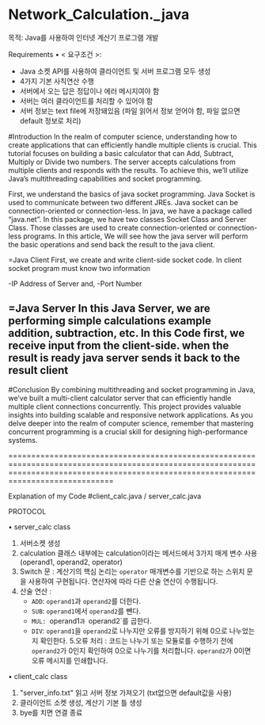 # Network_Calculation._java


목적: Java를 사용하여 인터넷 계산기 프로그램 개발

Requirements 
•	< 요구조건 >:
- Java 소켓 API를 사용하여 클라이언트 및 서버 프로그램 모두 생성
-	4가지 기본 사칙연산 수행
-	서버에서 오는 답은 정답이나 에러 메시지여야 함
-	서버는 여러 클라이언트를 처리할 수 있어야 함
-	서버 정보는 text file에 저장돼있음 (파일 읽어서 정보 얻어야 함, 파일 없으면 default 정보로 처리)

#Introduction
In the realm of computer science, understanding how to create applications that can efficiently handle multiple clients is crucial. 
This tutorial focuses on building a basic calculator that can Add, Subtract, Multiply or Divide two numbers. The server accepts
calculations from multiple clients and responds with the results. To achieve this, we’ll utilize Java’s multithreading capabilities and socket programming.

First, we understand the basics of java socket programming. Java Socket is used to communicate between two different JREs. 
Java socket can be connection-oriented or connection-less. In java, we have a package called “java.net”. In this package, 
we have two classes Socket Class and Server Class. Those classes are used to create connection-oriented or connection-less programs.
In this article, We will see how the java server will perform the basic operations and send back the result to the java client.


=Java Client
First, we create and write client-side socket code. In client socket program must know two information

-IP Address of Server and,
-Port Number

=Java Server
In this Java Server, we are performing simple calculations example addition, subtraction, etc. In this Code 
first, we receive input from the client-side. when the result is ready java server sends it back to the result client
-----------------------------------------------------------------------------------------------------------------------------------------------------------------------------------------
#Conclusion
By combining multithreading and socket programming in Java, we’ve built a multi-client calculator server that 
can efficiently handle multiple client connections concurrently. This project provides valuable insights into building 
scalable and responsive network applications. As you delve deeper into the realm of computer science, remember that
mastering concurrent programming is a crucial skill for designing high-performance systems.



=========================================================================================================================================================================================

Explanation of my Code
#client_calc.java / server_calc.java 

PROTOCOL
 	
•	server_calc class
1. 서버소켓 생성
2. calculation 클래스 내부에는 calculation이라는 메서드에서 3가지 매게 변수 사용 (operand1, operand2, operator)
3. Switch 문 : 계산기의 핵심 논리는 `operator` 매개변수를 기반으로 하는 스위치 문을 사용하여 구현됩니다. 연산자에 따라 다른 산술 연산이 수행됩니다.
4. 산술 연산 : 
   - `ADD`: `operand1`과 `operand2`를 더한다.
   - `SUB`: `operand1`에서 `operand2`를 뺀다.
   - `MUL: `operand1`과 `operand2`를 곱한다.
   - `DIV`: `operand1`을 `operand2`로 나누지만 오류를 방지하기 위해 0으로 나누었는지 확인한다.
5.오류 처리 : 코드는 나누기 또는 모듈로를 수행하기 전에 `operand2`가 0인지 확인하여 0으로 나누기를 처리합니다. `operand2`가 0이면 오류 메시지를 인쇄합니다.

•	client_calc class
1. "server_info.txt" 읽고 서버 정보 가져오기 (txt없으면 default값을 사용)
2. 클라이언트 소켓 생성, 계산기 기본 틀 생성
3. bye를 치면 연결 종료
